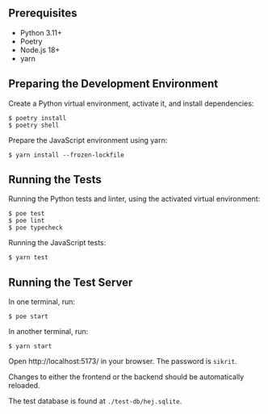 ## Prerequisites

- Python 3.11+
- Poetry
- Node.js 18+
- yarn

## Preparing the Development Environment

Create a Python virtual environment, activate it, and install dependencies:

```
$ poetry install
$ poetry shell
```

Prepare the JavaScript environment using yarn:

```
$ yarn install --frozen-lockfile
```

## Running the Tests

Running the Python tests and linter, using the activated virtual environment:

```
$ poe test
$ poe lint
$ poe typecheck
```

Running the JavaScript tests:

```
$ yarn test
```

## Running the Test Server

In one terminal, run:

```
$ poe start
```

In another terminal, run:

```
$ yarn start
```

Open http://localhost:5173/ in your browser. The password is `sikrit`.

Changes to either the frontend or the backend should be automatically reloaded.

The test database is found at `./test-db/hej.sqlite`.
